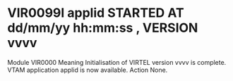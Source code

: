 # VIR0099I applid STARTED AT dd/mm/yy hh:mm:ss , VERSION vvvv
Module
    VIR0000
Meaning
    Initialisation of VIRTEL version vvvv is complete. VTAM application applid is now available.
Action
    None.
